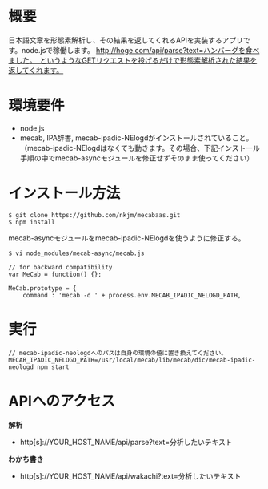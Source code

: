 # 概要

日本語文章を形態素解析し、その結果を返してくれるAPIを実装するアプリです。node.jsで稼働します。
http://hoge.com/api/parse?text=ハンバーグを食べました。　というようなGETリクエストを投げるだけで形態素解析された結果を返してくれます。

# 環境要件

- node.js
- mecab, IPA辞書, mecab-ipadic-NElogdがインストールされていること。（mecab-ipadic-NElogdはなくても動きます。その場合、下記インストール手順の中でmecab-asyncモジュールを修正せずそのまま使ってください）

# インストール方法

```
$ git clone https://github.com/nkjm/mecabaas.git
$ npm install
```

mecab-asyncモジュールをmecab-ipadic-NElogdを使うように修正する。

```
$ vi node_modules/mecab-async/mecab.js
```

```
// for backward compatibility
var MeCab = function() {};

MeCab.prototype = {
    command : 'mecab -d ' + process.env.MECAB_IPADIC_NELOGD_PATH,
```

# 実行

```
// mecab-ipadic-neologdへのパスは自身の環境の値に置き換えてください。
MECAB_IPADIC_NELOGD_PATH=/usr/local/mecab/lib/mecab/dic/mecab-ipadic-neologd npm start
```

# APIへのアクセス

**解析**

- http[s]://YOUR_HOST_NAME/api/parse?text=分析したいテキスト

**わかち書き**

- http[s]://YOUR_HOST_NAME/api/wakachi?text=分析したいテキスト
